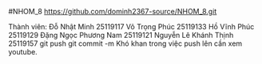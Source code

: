 #NHOM_8
https://github.com/dominh2367-source/NHOM_8.git

Thành viên:
Đỗ Nhật Minh 25119117
Võ Trọng Phúc 25119133
Hồ Vĩnh Phúc 25119129
Đặng Ngọc Phương Nam 25119121
Nguyễn Lê Khánh Thịnh 25119157
git push
git commit -m
Khó khan trong việc push lên cần xem youtube.



